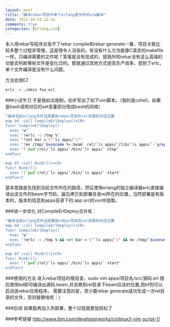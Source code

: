 ```yaml
---
layout: post
title: "编译rebar项目中单个erlang源文件的vim脚本"
date: 2013-10-24 12:41
comments: true
categories: [erlang,vim] 
---
```

本人用rebar写程序总免不了rebar complie和rebar generate一番，项目关联比较多整个过程非常慢，这是很令人沮丧的。有没有什么方法能像C语言的makefile一样，只编译需要的文件呢？答案是没有现成的，就我所知rebar没有这么高端的功能去判断哪些文件是变化过的。那就通过其他方式提高生产效率，想到了erlc，单个文件编译是没有什么问题。
<!-- more -->
方法也很EZ
```bash
erlc -o ./ebin foo.erl
```
###小试牛刀
于是我如法炮制，初步写出了如下vim脚本。（我的是cshell，如果是bash请把对应的set变量部分改成bash的风格）
```bash
"编译当前erlang文件且部署到rebar项目的rel目录的对应位置
map bd :call CompileErlDeploy()<CR>
func! CompileErlDeploy()
  exec "w"
  exec "!erlc -o /tmp %"
  exec "!set bar = \"`ls apps/`\""
  exec "!mv /tmp/`basename %<.beam` rel/`ls apps/`/lib/`ls apps/`-`grep vsn apps/`ls apps/`/src/`ls apps/`.app.src | sed 's/{vsn, \"//g' | sed 's/\"},//g'`/ebin/"
  exec "!`pwd`/rel/`ls apps/`/bin/`ls apps/` stop"
endfunc

map bf :call RunErl()<CR>
func! RunErl()
  exec "!`pwd`/rel/`ls apps/`/bin/`ls apps/` start"
endfunct

```
基本思路是先找到当前文件所在的路径，然后使用erlang的独立编译器erlc直接编译出该文件的beam字节码，最后拷贝到部署目录rel所在的位置，当然部署是有版本的，版本的信息到apps目录下的.app.src的vsn中提取。

###进一步优化
对CompileErlDeploy合并有：
```bash
"编译当前erlang文件且部署到rebar项目的rel目录的对应位置
map bd :call CompileErlDeploy()<CR>
func! CompileErlDeploy()
  exec "w"
  exec "!erlc -o /tmp % && set bar = \"`ls apps/`\" && mv /tmp/`basename %<.beam` rel/`ls apps/`/lib/`ls apps/`-`grep vsn apps/{$bar}/src/{$bar}.app.src | sed 's/{vsn, \"//g' | sed 's/\"},//g'`/ebin/ && `pwd`/rel/`ls apps/`/bin/`ls apps/` stop"
endfunc

map bf :call RunErl()<CR>
func! RunErl()
  exec "!`pwd`/rel/`ls apps/`/bin/`ls apps/` start"
endfunct
```
###使用的方法
进入rebar项目的根目录，sudo vim apps/项目名/src/源码.erl
随后使用bd即可编译出源码.beam,并且移到rel目录下beam应该的位置,而bf则可以启动该rebar应用程序。
需要注意的是，至少要rebar generate成功生成一次rel目录的文件，否则替换啥呢：）

###后续
如果能再加入热部署，整个过程就更加轻松了

###参考链接
<a href="http://www.ibm.com/developerworks/cn/linux/l-vim-script-1/">http://www.ibm.com/developerworks/cn/linux/l-vim-script-1/</a>
